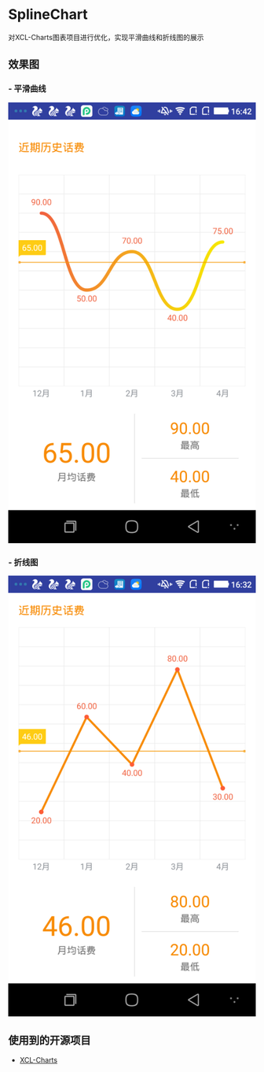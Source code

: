 # SplineChart
对XCL-Charts图表项目进行优化，实现平滑曲线和折线图的展示

## 效果图
### - 平滑曲线
![](https://github.com/huangssh/SplineChart/blob/master/device-2016-05-27-164141.png?raw=true)

### - 折线图
![](https://github.com/huangssh/SplineChart/blob/master/device-2016-05-27-163134.png?raw=true)

## 使用到的开源项目
- [XCL-Charts](https://github.com/xcltapestry/XCL-Charts)

